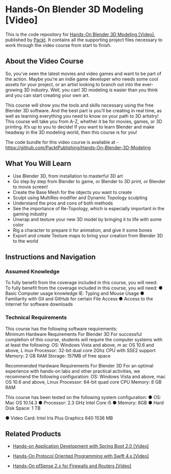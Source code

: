 # Hands-On Blender 3D Modeling [Video]
This is the code repository for [Hands-On Blender 3D Modeling [Video]](https://www.packtpub.com/game-development/hands-blender-3d-modeling-video?utm_source=github&utm_medium=repository&utm_campaign=9781789953213), published by [Packt](https://www.packtpub.com/?utm_source=github). It contains all the supporting project files necessary to work through the video course from start to finish.
## About the Video Course
So, you’ve seen the latest movies and video games and want to be part of the action. Maybe you’re an indie game developer who needs some cool assets for your project, or an artist looking to branch out into the ever-growing 3D industry. Well, you can! 3D modeling is easier than you think and you can start creating your own art.

This course will show you the tools and skills necessary using the free Blender 3D software. And the best part is you’ll be creating in real time, as well as learning everything you need to know on your path to 3D artistry! This course will take you from A-Z, whether it be for movies, games, or 3D printing. It’s up to you to decide! If you want to learn Blender and make headway in the 3D modeling world, then this course is for you!

The code bundle for this video course is available at - https://github.com/PacktPublishing/Hands-On-Blender-3D-Modeling

<H2>What You Will Learn</H2>
<DIV class=book-info-will-learn-text>
<UL>
<LI>Use Blender 3D, from installation to masterful 3D art 
<LI>Go step by step from Blender to game, or Blender to 3D print, or Blender to movie screen! 
<LI>Create the Base Mesh for the objects you want to create 
<LI>Sculpt using MultiRes modifier and Dynamic Topology sculpting 
<LI>Understand the pros and cons of both methods 
<LI>See the importance of Re-Topology, which is especially important in the gaming industry 
<LI>Unwrap and texture your new 3D model by bringing it to life with some color 
<LI>Rig a character to prepare it for animation, and give it some bones 
<LI>Export and create Texture maps to bring your creation from Blender 3D to the world </LI></UL></DIV>

## Instructions and Navigation
### Assumed Knowledge
To fully benefit from the coverage included in this course, you will need:<br/>
To fully benefit from the coverage included in this course, you will need:
●	Basic Computer usage knowledge IE: Typing and Mouse Usage
●	Familiarity with Git and GitHub for certain File Access
●	Access to the Internet for software downloads

### Technical Requirements
This course has the following software requirements:<br/>
Minimum Hardware Requirements For Blender 3D 
For successful completion of this course, students will require the computer systems with at least the following: 
 	OS: Windows Vista and above, m ac OS 10.6 and above, L inux 
 	Processor: 32-bit dual core 2Ghz CPU with SSE2 support 
 	Memory: 2 GB RAM 
 	Storage: 157MB of free space 

Recommended Hardware Requirements For Blender 3D 
For an optimal experience with hands-on labs and other practical activities, we recommend the following configuration: 
 	OS: Windows Vista and above, mac OS 10.6 and above, Linux
 	Processor: 64-bit quad core CPU 
 	Memory: 8 GB RAM 

This course has been tested on the following system configuration:
●	OS: Mac OS 10.14.3
●	Processor: 2.3 GHz Intel Core i5
●	Memory: 8GB
●	Hard Disk Space: 1 TB

●	Video Card: Intel Iris Plus Graphics 640 1536 MB


## Related Products
* [Hands-on Application Development with Spring Boot 2.0 [Video]](https://www.packtpub.com/application-development/hands-application-development-spring-boot-20-video?utm_source=github&utm_medium=repository&utm_campaign=9781789137712)

* [Hands-On Protocol Oriented Programming with Swift 4.x [Video]](https://www.packtpub.com/application-development/hands-protocol-oriented-programming-swift-4x-video?utm_source=github&utm_medium=repository&utm_campaign=9781789610307)

* [Hands-On pfSense 2.x for Firewalls and Routers [Video]](https://www.packtpub.com/networking-and-servers/hands-pfsense-2x-firewalls-and-routers-video?utm_source=github&utm_medium=repository&utm_campaign=9781789805017)

